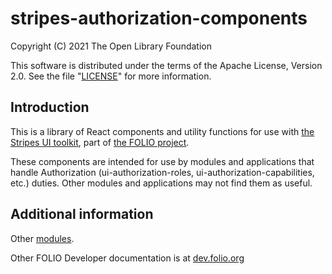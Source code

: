 # stripes-authorization-components
Copyright (C) 2021 The Open Library Foundation

This software is distributed under the terms of the Apache License,
Version 2.0. See the file "[LICENSE](LICENSE)" for more information.

## Introduction

This is a library of React components and utility functions for use with [the Stripes UI toolkit](https://github.com/folio-org/stripes-core/), part of [the FOLIO project](https://www.folio.org/).

These components are intended for use by modules and applications that handle Authorization (ui-authorization-roles, ui-authorization-capabilities, etc.) duties. Other modules and applications may not find them as useful.

## Additional information

Other [modules](https://dev.folio.org/source-code/#client-side).

Other FOLIO Developer documentation is at [dev.folio.org](https://dev.folio.org/)
